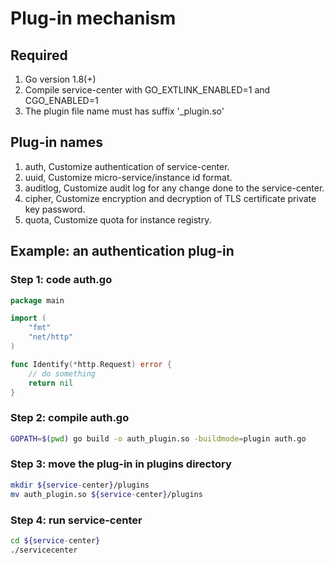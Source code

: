 # Plug-in mechanism
## Required
1. Go version 1.8(+)
1. Compile service-center with GO_EXTLINK_ENABLED=1 and CGO_ENABLED=1
1. The plugin file name must has suffix '_plugin.so'

## Plug-in names
1. auth, Customize authentication of service-center.
1. uuid, Customize micro-service/instance id format.
1. auditlog, Customize audit log for any change done to the service-center.
1. cipher, Customize encryption and decryption of TLS certificate private key password.
1. quota, Customize quota for instance registry.

## Example: an authentication plug-in

### Step 1: code auth.go

```go
package main

import (
    "fmt"
    "net/http"
)

func Identify(*http.Request) error {
	// do something
	return nil
}
```

### Step 2: compile auth.go

```bash
GOPATH=$(pwd) go build -o auth_plugin.so -buildmode=plugin auth.go
```

### Step 3: move the plug-in in plugins directory

```bash
mkdir ${service-center}/plugins
mv auth_plugin.so ${service-center}/plugins
```

### Step 4: run service-center

```bash
cd ${service-center}
./servicecenter
```